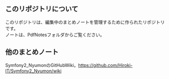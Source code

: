## このリポジトリについて

このリポジトリは、編集中のまとめノートを管理するために作られたリポジトリです。  
ノートは、PdfNotesフォルダからご覧ください。


## 他のまとめノート
Symfony2_NyumonのGitHubWiki，https://github.com/Hiroki-IT/Symfony2_Nyumon/wiki
